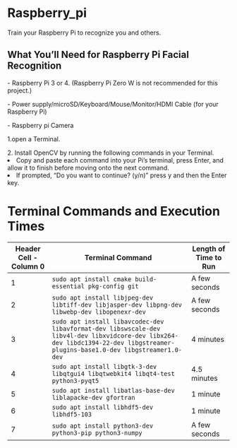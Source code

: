 # Raspberry_pi

<p>Train your Raspberry Pi to recognize you and others.</p>


<h2>What You’ll Need for Raspberry Pi Facial Recognition</h2>
 - Raspberry Pi 3 or 4. (Raspberry Pi Zero W is not recommended for this project.) </p>
 - Power supply/microSD/Keyboard/Mouse/Monitor/HDMI Cable (for your Raspberry Pi) </p>
 - Raspberry pi Camera</p>

 1.open a Terminal. </p>
 2. Install OpenCV by running the following commands in your Terminal. <li>
    Copy and paste each command into your Pi’s terminal, press Enter, and allow it to finish before moving onto the next command. <li>
    If prompted, “Do you want to continue? (y/n)” press y and then the Enter key.

  
# Terminal Commands and Execution Times

| Header Cell - Column 0 | Terminal Command                                                                                     | Length of Time to Run   |
|-------------------------|-----------------------------------------------------------------------------------------------------|-------------------------|
| 1                       | `sudo apt install cmake build-essential pkg-config git`                                             | A few seconds           |
| 2                       | `sudo apt install libjpeg-dev libtiff-dev libjasper-dev libpng-dev libwebp-dev libopenexr-dev`      | A few seconds           |
| 3                       | `sudo apt install libavcodec-dev libavformat-dev libswscale-dev libv4l-dev libxvidcore-dev libx264-dev libdc1394-22-dev libgstreamer-plugins-base1.0-dev libgstreamer1.0-dev` | 4 minutes               |
| 4                       | `sudo apt install libgtk-3-dev libqtgui4 libqtwebkit4 libqt4-test python3-pyqt5`                   | 4.5 minutes             |
| 5                       | `sudo apt install libatlas-base-dev liblapacke-dev gfortran`                                       | 1 minute                |
| 6                       | `sudo apt install libhdf5-dev libhdf5-103`                                                         | 1 minute                |
| 7                       | `sudo apt install python3-dev python3-pip python3-numpy`                                           | A few seconds           |

